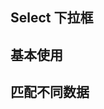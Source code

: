 <script setup>
    import demo1 from "./demo1.vue"
    import demo2 from "./demo2.vue"
    import preview from "@/components/preview.vue"
</script>

## Select     下拉框


## 基本使用
<demo1/>
<preview type="select" types="demo1"/>


## 匹配不同数据
<demo2/>
<preview type="select" types="demo2"/>
